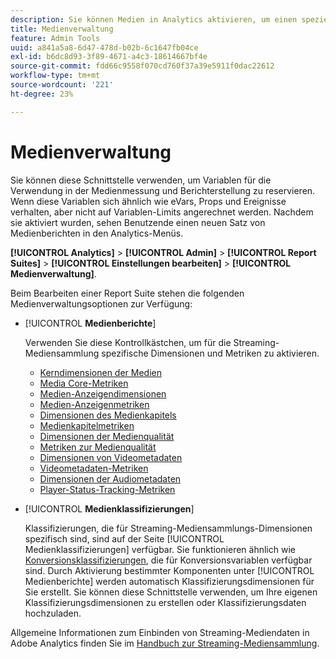 ```yaml
---
description: Sie können Medien in Analytics aktivieren, um einen speziellen Satz von Medienlösungsvariablen für die Verwendung bei der Messung und Berichterstellung zu reservieren.
title: Medienverwaltung
feature: Admin Tools
uuid: a841a5a8-6d47-478d-b02b-6c1647fb04ce
exl-id: b6dc8d93-3f89-4671-a4c3-18614667bf4e
source-git-commit: fdd66c9558f070cd760f37a39e5911f0dac22612
workflow-type: tm+mt
source-wordcount: '221'
ht-degree: 23%

---
```


# Medienverwaltung

Sie können diese Schnittstelle verwenden, um Variablen für die Verwendung in der Medienmessung und Berichterstellung zu reservieren. Wenn diese Variablen sich ähnlich wie eVars, Props und Ereignisse verhalten, aber nicht auf Variablen-Limits angerechnet werden. Nachdem sie aktiviert wurden, sehen Benutzende einen neuen Satz von Medienberichten in den Analytics-Menüs.

**[!UICONTROL Analytics]** > **[!UICONTROL Admin]** > **[!UICONTROL Report Suites]** > **[!UICONTROL Einstellungen bearbeiten]** > **[!UICONTROL Medienverwaltung]**.

Beim Bearbeiten einer Report Suite stehen die folgenden Medienverwaltungsoptionen zur Verfügung:

* [!UICONTROL **Medienberichte**]

  Verwenden Sie diese Kontrollkästchen, um für die Streaming-Mediensammlung spezifische Dimensionen und Metriken zu aktivieren.

   * [Kerndimensionen der Medien](/help/components/dimensions/sm-core.md)
   * [Media Core-Metriken](/help/components/metrics/sm-core.md)
   * [Medien-Anzeigendimensionen](/help/components/dimensions/sm-ads.md)
   * [Medien-Anzeigenmetriken](/help/components/metrics/sm-ads.md)
   * [Dimensionen des Medienkapitels](/help/components/dimensions/sm-chapters.md)
   * [Medienkapitelmetriken](/help/components/metrics/sm-chapters.md)
   * [Dimensionen der Medienqualität](/help/components/dimensions/sm-quality.md)
   * [Metriken zur Medienqualität](/help/components/metrics/sm-quality.md)
   * [Dimensionen von Videometadaten](/help/components/dimensions/sm-video-metadata.md)
   * [Videometadaten-Metriken](/help/components/metrics/sm-video-metadata.md)
   * [Dimensionen der Audiometadaten](/help/components/dimensions/sm-audio-metadata.md)
   * [Player-Status-Tracking-Metriken](/help/components/metrics/sm-player-state.md)

* [!UICONTROL **Medienklassifizierungen**]

  Klassifizierungen, die für Streaming-Mediensammlungs-Dimensionen spezifisch sind, sind auf der Seite [!UICONTROL Medienklassifizierungen] verfügbar. Sie funktionieren ähnlich wie [Konversionsklassifizierungen](/help/admin/admin/c-manage-report-suites/c-edit-report-suites/conversion-var-admin/conversion-classifications.md), die für Konversionsvariablen verfügbar sind. Durch Aktivierung bestimmter Komponenten unter [!UICONTROL Medienberichte] werden automatisch Klassifizierungsdimensionen für Sie erstellt. Sie können diese Schnittstelle verwenden, um Ihre eigenen Klassifizierungsdimensionen zu erstellen oder Klassifizierungsdaten hochzuladen.

Allgemeine Informationen zum Einbinden von Streaming-Mediendaten in Adobe Analytics finden Sie im [Handbuch zur Streaming-Mediensammlung](https://experienceleague.adobe.com/de/docs/media-analytics/using/media-overview).
